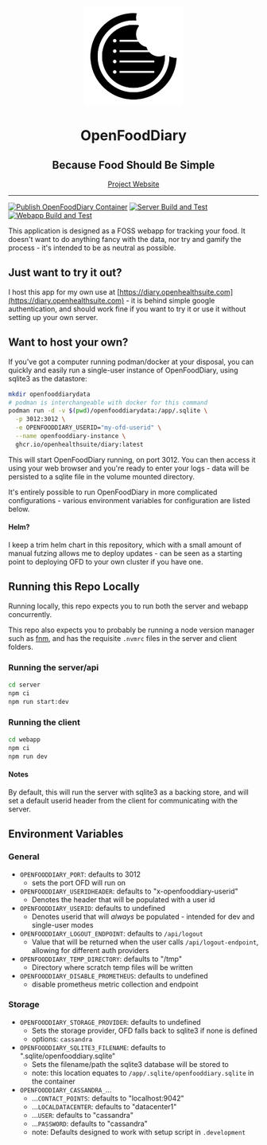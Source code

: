 <div align="center">
    <img width="200" src="/assets/ofd_logo.svg" alt="OFD Logo">
<h1>OpenFoodDiary</h1>
<h2>Because Food Should Be Simple</h2>
<a href="https://openhealthsuite.com/diary">Project Website</a>
<hr/>
</div>

[![Publish OpenFoodDiary Container](https://github.com/OpenHealthSuite/diary/actions/workflows/publish.yml/badge.svg)](https://github.com/OpenHealthSuite/diary/actions/workflows/publish.yml)
[![Server Build and Test](https://github.com/OpenHealthSuite/diary/actions/workflows/build_and_test_server.yml/badge.svg)](https://github.com/OpenHealthSuite/diary/actions/workflows/build_and_test_server.yml) [![Webapp Build and Test](https://github.com/OpenHealthSuite/diary/actions/workflows/build_and_test_webapp.yml/badge.svg)](https://github.com/OpenHealthSuite/diary/actions/workflows/build_and_test_webapp.yml)

This application is designed as a FOSS webapp for tracking your food. It doesn't want to do anything fancy with the data, nor try and gamify the process - it's intended to be as neutral as possible.

## Just want to try it out?

I host this app for my own use at [https://diary.openhealthsuite.com](https://diary.openhealthsuite.com) - it is behind simple google authentication, and should work fine if you want to try it or use it without setting up your own server.

## Want to host your own?

If you've got a computer running podman/docker at your disposal, you can quickly and easily run a single-user instance of OpenFoodDiary, using sqlite3 as the datastore:

```bash
mkdir openfooddiarydata
# podman is interchangeable with docker for this command
podman run -d -v $(pwd)/openfooddiarydata:/app/.sqlite \
  -p 3012:3012 \
  -e OPENFOODDIARY_USERID="my-ofd-userid" \
  --name openfooddiary-instance \
  ghcr.io/openhealthsuite/diary:latest
```

This will start OpenFoodDiary running, on port 3012. You can then access it using your web browser and you're ready to enter your logs - data will be persisted to a sqlite file in the volume mounted directory.

It's entirely possible to run OpenFoodDiary in more complicated configurations - various environment variables for configuration are listed below.

#### Helm?

I keep a trim helm chart in this repository, which with a small amount of manual futzing allows me to deploy updates - can be seen as a starting point to deploying OFD to your own cluster if you have one.

## Running this Repo Locally

Running locally, this repo expects you to run both the server and webapp concurrently.

This repo also expects you to probably be running a node version manager such as [fnm](https://github.com/Schniz/fnm), and has the requisite `.nvmrc` files in the server and client folders.

### Running the server/api

```bash
cd server
npm ci
npm run start:dev
```

### Running the client

```bash
cd webapp
npm ci
npm run dev
```

#### Notes

By default, this will run the server with sqlite3 as a backing store, and will set a default userid header from the client for communicating with the server.

## Environment Variables

### General

- `OPENFOODDIARY_PORT`: defaults to 3012
  - sets the port OFD will run on
- `OPENFOODDIARY_USERIDHEADER`: defaults to "x-openfooddiary-userid"
  - Denotes the header that will be populated with a user id
- `OPENFOODDIARY_USERID`: defaults to undefined
  - Denotes userid that will _always_ be populated - intended for dev and single-user modes
- `OPENFOODDIARY_LOGOUT_ENDPOINT`: defaults to `/api/logout`
  - Value that will be returned when the user calls `/api/logout-endpoint`, allowing for different auth providers
- `OPENFOODDIARY_TEMP_DIRECTORY`: defaults to "/tmp"
  - Directory where scratch temp files will be written
- `OPENFOODDIARY_DISABLE_PROMETHEUS`: defaults to undefined
  - disable prometheus metric collection and endpoint

### Storage

- `OPENFOODDIARY_STORAGE_PROVIDER`: defaults to undefined
  - Sets the storage provider, OFD falls back to sqlite3 if none is defined
  - options: `cassandra`
- `OPENFOODDIARY_SQLITE3_FILENAME`: defaults to ".sqlite/openfooddiary.sqlite"
  - Sets the filename/path the sqlite3 database will be stored to
  - note: this location equates to `/app/.sqlite/openfooddiary.sqlite` in the container
- `OPENFOODDIARY_CASSANDRA_`...
  - ...`CONTACT_POINTS`: defaults to "localhost:9042"
  - ...`LOCALDATACENTER`: defaults to "datacenter1"
  - ...`USER`: defaults to "cassandra"
  - ...`PASSWORD`: defaults to "cassandra"
  - note: Defaults designed to work with setup script in `.development`
